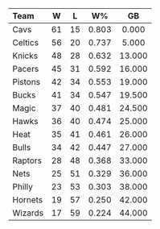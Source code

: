 | Team                             |  W  |  L  |  W%   |   GB   |
|:---------------------------------|:---:|:---:|:-----:|:------:|
| [](/r/clevelandcavs) Cavs        | 61  | 15  | 0.803 | 0.000  |
| [](/r/bostonceltics) Celtics     | 56  | 20  | 0.737 | 5.000  |
| [](/r/nyknicks) Knicks           | 48  | 28  | 0.632 | 13.000 |
| [](/r/pacers) Pacers             | 45  | 31  | 0.592 | 16.000 |
| [](/r/detroitpistons) Pistons    | 42  | 34  | 0.553 | 19.000 |
| [](/r/mkebucks) Bucks            | 41  | 34  | 0.547 | 19.500 |
| [](/r/orlandomagic) Magic        | 37  | 40  | 0.481 | 24.500 |
| [](/r/atlantahawks) Hawks        | 36  | 40  | 0.474 | 25.000 |
| [](/r/heat) Heat                 | 35  | 41  | 0.461 | 26.000 |
| [](/r/chicagobulls) Bulls        | 34  | 42  | 0.447 | 27.000 |
| [](/r/torontoraptors) Raptors    | 28  | 48  | 0.368 | 33.000 |
| [](/r/gonets) Nets               | 25  | 51  | 0.329 | 36.000 |
| [](/r/sixers) Philly             | 23  | 53  | 0.303 | 38.000 |
| [](/r/charlottehornets) Hornets  | 19  | 57  | 0.250 | 42.000 |
| [](/r/washingtonwizards) Wizards | 17  | 59  | 0.224 | 44.000 |